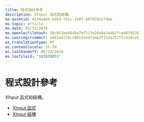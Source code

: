 ```yaml
---
title: 程式設計參考
description: XInput 函式和結構。
ms.assetid: a534a4eb-b263-761c-7e8f-4078282ef4bb
ms.topic: article
ms.date: 05/31/2018
ms.openlocfilehash: 38c851be0040a7bf517e26e8e34db2fced0f9538
ms.sourcegitcommit: d482e4276cc06515e9fade2f253a257ffc418ce5
ms.translationtype: MT
ms.contentlocale: zh-TW
ms.lasthandoff: 08/24/2019
ms.locfileid: "103839051"
---
```

# <a name="programming-reference"></a>程式設計參考

XInput 函式和結構。

- [XInput 函式](functions.md)
- [XInput 結構](structures.md)
